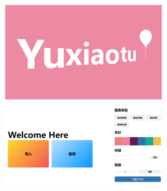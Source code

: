 [![fullpage design](./img/fullpage_design_yuxiaotu.png)](https://github.com/yuxiaotu/fullpage_design.git)

[![echarts practice](./img/echart_practice.png)](https://github.com/yuxiaotu/echart_practice.git)

